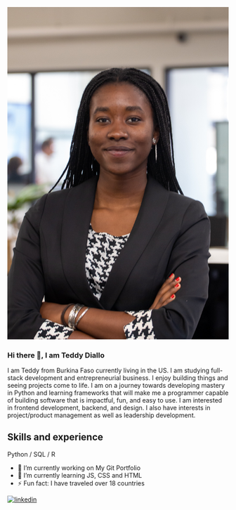 ![Full Stack Development and Entrepreneurship](IMG_9376.jpg)

### Hi there 👋, I am Teddy Diallo
I am Teddy from Burkina Faso currently living in the US. I am studying full-stack development and entrepreneurial business. I enjoy building things and seeing projects come to life. I am on a journey towards developing mastery in Python and learning frameworks that will make me a programmer capable of building software that is impactful, fun, and easy to use. I am interested in frontend development, backend, and design. I also have interests in project/product management as well as leadership development.

## Skills and experience
Python / SQL / R 

- 🔭 I’m currently working on My Git Portfolio 
- 🌱 I’m currently learning JS, CSS and HTML 
- ⚡ Fun fact: I have traveled over 18 countries 


[<img src='https://cdn.jsdelivr.net/npm/simple-icons@3.0.1/icons/linkedin.svg' alt='linkedin' height='40'>](https://www.linkedin.com/in/TeddyFDiallo/)  
